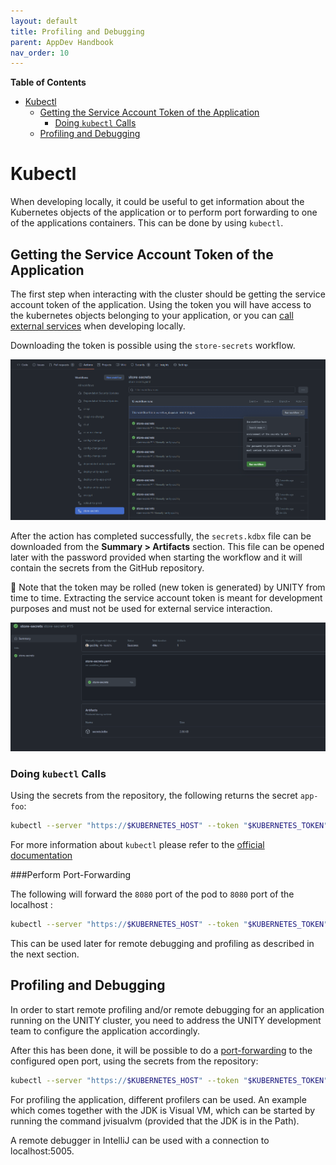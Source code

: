 ```yaml
---
layout: default
title: Profiling and Debugging
parent: AppDev Handbook
nav_order: 10
---
```


**Table of Contents**

<!-- START doctoc generated TOC please keep comment here to allow auto update -->
<!-- DON'T EDIT THIS SECTION, INSTEAD RE-RUN doctoc TO UPDATE -->

- [Kubectl](#kubectl)
  - [Getting the Service Account Token of the Application](#getting-the-service-account-token-of-the-application)
    - [Doing `kubectl` Calls](#doing-kubectl-calls)
  - [Profiling and Debugging](#profiling-and-debugging)

<!-- END doctoc generated TOC please keep comment here to allow auto update -->

# Kubectl

When developing locally, it could be useful to get information about the Kubernetes objects of the application or
to perform port forwarding to one of the applications containers. This can be done by using `kubectl`.

## Getting the Service Account Token of the Application

The first step when interacting with the cluster should be getting the service account token of the application.
Using the token you will have access to the kubernetes objects belonging to your application, or you can [call external
services](https://pages.atc-github.azure.cloud.bmw/UNITY/unity/app-dev-handbook/external-services.html#testing-locally)
when developing locally.

Downloading the token is possible using the `store-secrets` workflow.

![store-secrets.png](..%2Fassets%2Fstore-secrets.png)

After the action has completed successfully, the `secrets.kdbx` file can be downloaded from the **Summary > Artifacts**
section. This file can be opened later with the password provided when starting the workflow and it will contain the
secrets from the GitHub repository.

🚨 Note that the token may be rolled (new token is generated) by UNITY from time to time. Extracting the service account
token is meant for development purposes and must not be used for external service interaction.

![store-secrets-result.png](..%2Fassets%2Fstore-secrets-result.png)

### Doing `kubectl` Calls

Using the secrets from the repository, the following returns the secret `app-foo`:

```bash
kubectl --server "https://$KUBERNETES_HOST" --token "$KUBERNETES_TOKEN" --namespace "$KUBERNETES_NAMESPACE" get secret app-foo
```

For more information about `kubectl` please refer to the [official documentation](https://kubernetes.io/docs/reference/kubectl/)

###Perform Port-Forwarding

The following will forward the `8080` port of the pod to `8080` port of the localhost :

```bash
kubectl --server "https://$KUBERNETES_HOST" --token "$KUBERNETES_TOKEN" --namespace "$KUBERNETES_NAMESPACE" port-forward app-foo-api-5c484fd67c-9x9ll 8080:8080
```

This can be used later for remote debugging and profiling as described in the next section.

## Profiling and Debugging

In order to start remote profiling and/or remote debugging for an application running on the UNITY cluster, you need to
address the UNITY development team to configure the application accordingly.

After this has been done, it will be possible to do a [port-forwarding](./external-services.md#perform-port-forwarding)
to the configured open port, using the secrets from the repository:

```bash
kubectl --server "https://$KUBERNETES_HOST" --token "$KUBERNETES_TOKEN" --namespace "$KUBERNETES_NAMESPACE" port-forward app-foo-api-5c484fd67c-9x9ll 10500:10500
```

For profiling the application, different profilers can be used. An example which comes together with the JDK is Visual VM,
which can be started by running the command jvisualvm (provided that the JDK is in the Path).

A remote debugger in IntelliJ can be used with a connection to localhost:5005.
